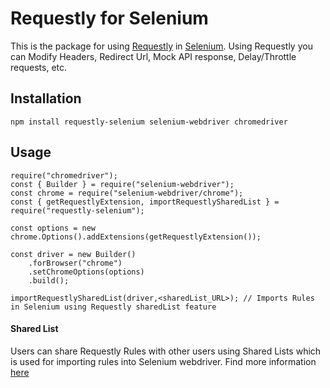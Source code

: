# Requestly for Selenium

This is the package for using [Requestly](https://requestly.io) in [Selenium](https://www.selenium.dev/). Using Requestly you can Modify Headers, Redirect Url, Mock API response, Delay/Throttle requests, etc.

## Installation

```
npm install requestly-selenium selenium-webdriver chromedriver
```

## Usage

```
require("chromedriver");
const { Builder } = require("selenium-webdriver");
const chrome = require("selenium-webdriver/chrome");
const { getRequestlyExtension, importRequestlySharedList } = require("requestly-selenium");

const options = new chrome.Options().addExtensions(getRequestlyExtension());

const driver = new Builder()
    .forBrowser("chrome")
    .setChromeOptions(options)
    .build();

importRequestlySharedList(driver,<sharedList_URL>); // Imports Rules in Selenium using Requestly sharedList feature

```

#### Shared List

Users can share Requestly Rules with other users using Shared Lists which is used for importing rules into Selenium webdriver. Find more information [here](https://requestly.io/blog/2018/06/14/share-rules-with-other-users/)

